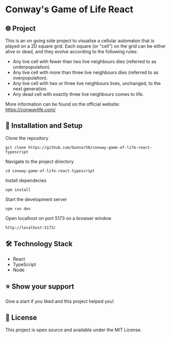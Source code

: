 # Conway's Game of Life React

## 🌐 Project

This is an on going side project to visualise a cellular automaton that is played on a 2D square grid. Each square (or "cell") on the grid can be either alive or dead, and they evolve according to the following rules:

- Any live cell with fewer than two live neighbours dies (referred to as underpopulation).
- Any live cell with more than three live neighbours dies (referred to as overpopulation).
- Any live cell with two or three live neighbours lives, unchanged, to the next generation.
- Any dead cell with exactly three live neighbours comes to life.

More information can be found on the official website: https://conwaylife.com/

## 🔧 Installation and Setup

Clone the repository

```
git clone https://github.com/Gunnar50/conway-game-of-life-react-typescript
```

Navigate to the project directory

```
cd conway-game-of-life-react-typescript
```

Install dependecies

```
npm install
```

Start the development server

```
npm run dev
```

Open localhost on port 5173 on a browser window

```
http://localhost:5173/
```

## 🛠️ Technology Stack

- React
- TypeScript
- Node

## ⭐️ Show your support

Give a start if you liked and this project helped you!

## 📝 License

This project is open source and available under the MIT License.

